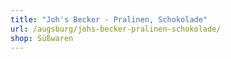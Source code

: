```yaml
---
title: "Joh's Becker - Pralinen, Schokolade"
url: /augsburg/johs-becker-pralinen-schokolade/
shop: Süßwaren
---
```

